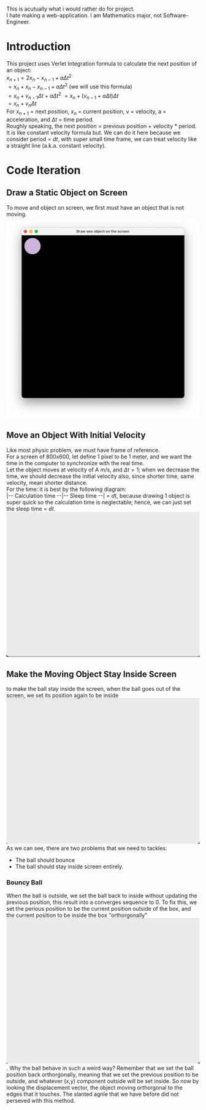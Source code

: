 This is acutually what i would rather do for project.  
I hate making a web-application. I am Mathematics major, not Software-Engineer.  
# Introduction
This project uses Verlet Integration formula to calculate the next position of an object:  
$x_{n+1} = 2x_n - x_{n-1} + a \Delta t^2$  
$= x_n + x_n - x_{n-1} + a \Delta t^2$ (we will use this formula)  
$= x_n + v_{n-1} \Delta t + a \Delta t^2$
$= x_n + (v_{n-1} + a \Delta t)\Delta t$  
$= x_n + v_n \Delta t$  
For $x_{n+1}$ = next position, $x_n$ = current position, v = velocity, a = acceleration, and $\Delta t$ = time period.  
Roughly speaking, the next position = previous position + velocity * period.  
It is like constant velocity formula but. We can do it here because we consider period = $dt$, with super small time frame, we can treat velocity like a straight line (a.k.a. constant velocity).  
# Code Iteration
## Draw a Static Object on Screen
To move and object on screen, we first must have an object that is not moving.  
![static object illustration](https://github.com/ARandomStrangerr/particle-sim/blob/main/Screenshot%202024-08-28%20at%206.38.34%20PM.png)
## Move an Object With Initial Velocity
Like most physic problem, we must have frame of reference.  
For a screen of 800x600, let define 1 pixel to be 1 meter, and we want the time in the computer to synchronize with the real time.  
Let the object moves at velocity of A m/s, and $\Delta t = 1$; when we decrease the time, we should decrease the initial velocity also, since shorter time, same velocity, mean shorter distance.  
For the time: it is best by the following diagram:  
|-- Calculation time --|-- Sleep time --| = $dt$, because drawing 1 object is super quick so the calculation time is neglectable; hence, we can just set the sleep time = $dt$.  
![constant velocity object illustration](https://github.com/ARandomStrangerr/particle-sim/blob/main/constantVelocity.gif)
## Make the Moving Object Stay Inside Screen
to make the ball stay inside the screen, when the ball goes out of the screen, we set its position again to be inside
![object stay insde screen](https://github.com/ARandomStrangerr/particle-sim/blob/main/constantVelocityStayInScreen.gif)  
As we can see, there are two problems that we need to tackles:  
- The ball should bounce
- The ball should stay inside screen entirely.
### Bouncy Ball
When the ball is outside, we set the ball back to inside without updating the previous position, this result into a converges sequence to 0.
To fix this, we set the perious position to be the current position outside of the box, and the current position to be inside the box "orthorgonally"  
![object stay insde screen 2](https://github.com/ARandomStrangerr/particle-sim/blob/main/constantVectorStayInScreen1.gif). 
Why the ball behave in such a weird way? Remember that we set the ball position back orthorgonally, meaning that we set the previous position to be outside, and whatever (x,y) component outside will be set inside.
So now by looking the displacement vector, the object moving orthorgonal to the edges that it touches. The slanted agnle that we have before did not perseved with this method.  

